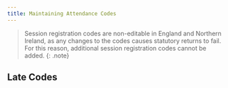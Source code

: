 ```yaml
---
title: Maintaining Attendance Codes
---
```


> Session registration codes are non-editable in England and Northern
Ireland, as any changes to the codes causes statutory returns to fail. For
this reason, additional session registration codes cannot be added.
{: .note}


## Late Codes
